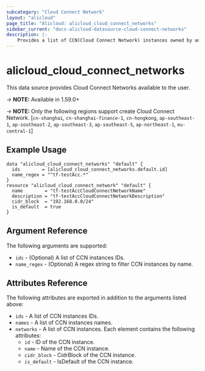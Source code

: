 ```yaml
---
subcategory: "Cloud Connect Network"
layout: "alicloud"
page_title: "Alicloud: alicloud_cloud_connect_networks"
sidebar_current: "docs-alicloud-datasource-cloud-connect-networks"
description: |-
    Provides a list of CCN(Cloud Connect Network) instances owned by an Alibaba Cloud account.
---
```


# alicloud\_cloud\_connect\_networks

This data source provides Cloud Connect Networks available to the user.

-> **NOTE:** Available in 1.59.0+

-> **NOTE:** Only the following regions support create Cloud Connect Network. [`cn-shanghai`, `cn-shanghai-finance-1`, `cn-hongkong`, `ap-southeast-1`, `ap-southeast-2`, `ap-southeast-3`, `ap-southeast-5`, `ap-northeast-1`, `eu-central-1`]

## Example Usage

```
data "alicloud_cloud_connect_networks" "default" {
  ids        = [alicloud_cloud_connect_networks.default.id]
  name_regex = "^tf-testAcc.*"
}
resource "alicloud_cloud_connect_network" "default" {
  name        = "tf-testAccCloudConnectNetworkName"
  description = "tf-testAccCloudConnectNetworkDescription"
  cidr_block  = "192.168.0.0/24"
  is_default  = true
}
```

## Argument Reference

The following arguments are supported:

* `ids` - (Optional) A list of CCN instances IDs.
* `name_regex` - (Optional) A regex string to filter CCN instances by name.

## Attributes Reference

The following attributes are exported in addition to the arguments listed above:

* `ids` - A list of CCN instances IDs.
* `names` - A list of CCN instances names. 
* `networks` - A list of CCN instances. Each element contains the following attributes:
  * `id` - ID of the CCN instance.
  * `name` - Name of the CCN instance.
  * `cidr_block` - CidrBlock of the CCN instance.
  * `is_default` - IsDefault of the CCN instance.
